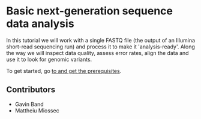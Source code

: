 # Basic next-generation sequence data analysis

In this tutorial we will work with a single FASTQ file (the output of an Illumina short-read
sequencing run) and process it to make it 'analysis-ready'. Along the way we will inspect data
quality, assess error rates, align the data and use it to look for genomic variants.

To get started, go [to and get the prerequisites](Prerequisites.md).


## Contributors

* Gavin Band
* Mattheiu Miossec

